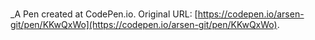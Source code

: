 # 
 _A Pen created at CodePen.io. Original URL: [https://codepen.io/arsen-git/pen/KKwQxWo](https://codepen.io/arsen-git/pen/KKwQxWo).

 